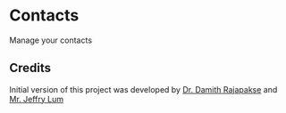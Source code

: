 # Contacts

Manage your contacts

## Credits

Initial version of this project was developed by [Dr. Damith Rajapakse](https://github.com/damithc) and [Mr. Jeffry Lum](https://github.com/j-lum)
